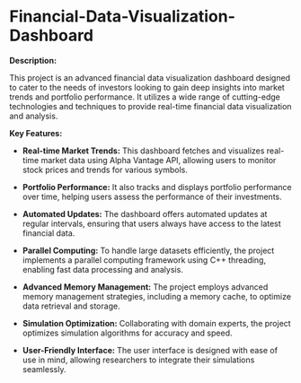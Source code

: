 # Financial-Data-Visualization-Dashboard

**Description:**

This project is an advanced financial data visualization dashboard designed to cater to the needs of investors looking to gain deep insights into market trends and portfolio performance. It utilizes a wide range of cutting-edge technologies and techniques to provide real-time financial data visualization and analysis.

**Key Features:**

- **Real-time Market Trends:** This dashboard fetches and visualizes real-time market data using Alpha Vantage API, allowing users to monitor stock prices and trends for various symbols.

- **Portfolio Performance:** It also tracks and displays portfolio performance over time, helping users assess the performance of their investments.

- **Automated Updates:** The dashboard offers automated updates at regular intervals, ensuring that users always have access to the latest financial data.

- **Parallel Computing:** To handle large datasets efficiently, the project implements a parallel computing framework using C++ threading, enabling fast data processing and analysis.

- **Advanced Memory Management:** The project employs advanced memory management strategies, including a memory cache, to optimize data retrieval and storage.

- **Simulation Optimization:** Collaborating with domain experts, the project optimizes simulation algorithms for accuracy and speed.

- **User-Friendly Interface:** The user interface is designed with ease of use in mind, allowing researchers to integrate their simulations seamlessly.

